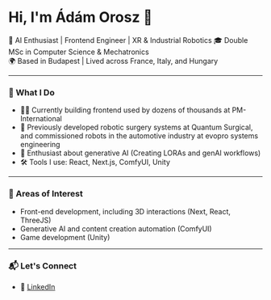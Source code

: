 # Hi, I'm Ádám Orosz 👋

🧠 AI Enthusiast | Frontend Engineer | XR & Industrial Robotics
🎓 Double MSc in Computer Science & Mechatronics  
🌍 Based in Budapest | Lived across France, Italy, and Hungary

---

### 🚀 What I Do

- 🧑‍💻 Currently building frontend used by dozens of thousands at PM-International
- 🏥 Previously developed robotic surgery systems at Quantum Surgical, and commissioned robots in the automotive industry at evopro systems engineering
- 🧠 Enthusiast about generative AI (Creating LORAs and genAI workflows)
- 🛠️ Tools I use: React, Next.js, ComfyUI, Unity

---

### 🧪 Areas of Interest

- Front-end development, including 3D interactions (Next, React, ThreeJS)
- Generative AI and content creation automation (ComfyUI)
- Game development (Unity)

---

### 📬 Let's Connect

- 🔗 [LinkedIn](https://www.linkedin.com/in/adam-orosz-b50008210/)
